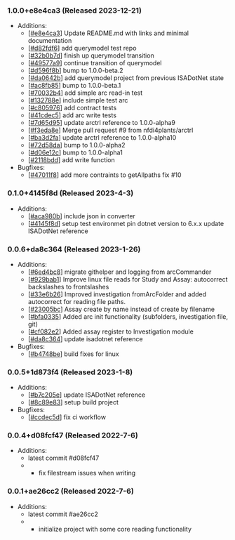 ### 1.0.0+e8e4ca3 (Released 2023-12-21)
* Additions:
    * [[#e8e4ca3](https://github.com/nfdi4plants/ARCtrl.NET/commit/e8e4ca37ea5dc963d36c33d5f92286f139fdd04e)] Update README.md with links and minimal documentation
    * [[#d82fdf6](https://github.com/nfdi4plants/ARCtrl.NET/commit/d82fdf6f434902341e1da4dc26fc92da5c288fe6)] add querymodel test repo
    * [[#32b0b7d](https://github.com/nfdi4plants/ARCtrl.NET/commit/32b0b7d96b7d25882309efe266498be32523a710)] finish up querymodel transition
    * [[#49577a9](https://github.com/nfdi4plants/ARCtrl.NET/commit/49577a9cbba4bb171a092bdf731ad9477ffab47f)] continue transition of querymodel
    * [[#d596f8b](https://github.com/nfdi4plants/ARCtrl.NET/commit/d596f8b5256200d1663273509fb8fee4537c2c1c)] bump to 1.0.0-beta.2
    * [[#da0642b](https://github.com/nfdi4plants/ARCtrl.NET/commit/da0642b71f8ca4a9e4344fbee0879fb0a61f5831)] add querymodel project from previous ISADotNet state
    * [[#ac8fb85](https://github.com/nfdi4plants/ARCtrl.NET/commit/ac8fb8506310f8e2bf8d9b8a5d15b34251149b0e)] bump to 1.0.0-beta.1
    * [[#70032b4](https://github.com/nfdi4plants/ARCtrl.NET/commit/70032b47f82a1177895d89ec314e44c357f95d0a)] add simple arc read-in test
    * [[#132788e](https://github.com/nfdi4plants/ARCtrl.NET/commit/132788efe421ceb23526c40e7c2dceac5f1ded3f)] include simple test arc
    * [[#c805976](https://github.com/nfdi4plants/ARCtrl.NET/commit/c80597620132a916d2fe05c8214e3cd58ec8c9e0)] add contract tests
    * [[#41cdec5](https://github.com/nfdi4plants/ARCtrl.NET/commit/41cdec556c6f4d2d460bca25723a36fdd88706b9)] add arc write tests
    * [[#7d65d95](https://github.com/nfdi4plants/ARCtrl.NET/commit/7d65d9595eded9390e842ac52c7bd1e9aea27356)] update arctrl reference to 1.0.0-alpha9
    * [[#f3eda8e](https://github.com/nfdi4plants/ARCtrl.NET/commit/f3eda8e96a3a7791288c1b5975050742c1d803d9)] Merge pull request #9 from nfdi4plants/arctrl
    * [[#ba3d2fa](https://github.com/nfdi4plants/ARCtrl.NET/commit/ba3d2fabe007d9ca2c8e07b62d02ddc5264306d0)] update arctrl reference to 1.0.0-alpha10
    * [[#72d58da](https://github.com/nfdi4plants/ARCtrl.NET/commit/72d58daddfdbe03f707db03bfc4edc6801dbd51b)] bump to 1.0.0-alpha2
    * [[#d06e12c](https://github.com/nfdi4plants/ARCtrl.NET/commit/d06e12cb08726cdd349ab2d77db4fe1314271cca)] bump to 1.0.0-alpha1
    * [[#2118bdd](https://github.com/nfdi4plants/ARCtrl.NET/commit/2118bdd326281ba955c755d77d562fa070ba9f7b)] add write function
* Bugfixes:
    * [[#47011f8](https://github.com/nfdi4plants/ARCtrl.NET/commit/47011f8d30f3d72d927f4540a9515e55c0028f22)] add more contraints to getAllpaths fix #10

### 0.1.0+4145f8d (Released 2023-4-3)
* Additions:
    * [[#aca980b](https://github.com/nfdi4plants/arcIO.NET/commit/aca980bef59e7b6b17b8376e83b5177cf3f442d1)] include json in converter
    * [[#4145f8d](https://github.com/nfdi4plants/arcIO.NET/commit/4145f8dee6642bfef7384370750503a9d8a433a0)] setup test environmet pin dotnet version to 6.x.x update ISADotNet reference

### 0.0.6+da8c364 (Released 2023-1-26)
* Additions:
    * [[#6ed4bc8](https://github.com/nfdi4plants/arcIO.NET/commit/6ed4bc840dc09e2f8dd348a79241eb64c7de8d5c)] migrate githelper and logging from arcCommander
    * [[#929bab1](https://github.com/nfdi4plants/arcIO.NET/commit/929bab19595e511d96367a09945fab943638c13e)] Improve linux file reads for Study and Assay: autocorrect backslashes to frontslashes
    * [[#33e6b26](https://github.com/nfdi4plants/arcIO.NET/commit/33e6b267d3ec7d18274a47e2e8420b1a258af67a)] Improved investigation fromArcFolder and added autocorrect for reading file paths.
    * [[#23005bc](https://github.com/nfdi4plants/arcIO.NET/commit/23005bce740a7f0a4cd1f2d36c372d556282069f)] Assay create by name instead of create by filename
    * [[#bfa0335](https://github.com/nfdi4plants/arcIO.NET/commit/bfa0335cd7607d8fd471080f37e4eaffde7eb2bc)] Added arc init functionality (subfolders, investigation file, git)
    * [[#cf082e2](https://github.com/nfdi4plants/arcIO.NET/commit/cf082e2842f21b01503b453e3d17dde308bb8b16)] Added assay register to Investigation module
    * [[#da8c364](https://github.com/nfdi4plants/arcIO.NET/commit/da8c36448bec084fec3fc5fe7a08d6aa55a92521)] update isadotnet reference
* Bugfixes:
    * [[#b4748be](https://github.com/nfdi4plants/arcIO.NET/commit/b4748bef60b91b2dc148fe4d3018733f5e810790)] build fixes for linux

### 0.0.5+1d873f4 (Released 2023-1-8)
* Additions:
    * [[#b7c205e](https://github.com/nfdi4plants/arcIO.NET/commit/b7c205e6dd6a219d1c3f9b4dbe8ca7d1883785f2)] update ISADotNet reference
    * [[#8c89e83](https://github.com/nfdi4plants/arcIO.NET/commit/8c89e830409219fa8335a74704cf2ec89d35be3f)] setup build project
* Bugfixes:
    * [[#ccdec5d](https://github.com/nfdi4plants/arcIO.NET/commit/ccdec5d2610790f8bf73ae6bff769f63f0397643)] fix ci workflow

### 0.0.4+d08fcf47 (Released 2022-7-6)
* Additions:
    * latest commit #d08fcf47
    * 	* fix filestream issues when writing

### 0.0.1+ae26cc2 (Released 2022-7-6)
* Additions:
    * latest commit #ae26cc2
    * 	* initialize project with some core reading functionality

